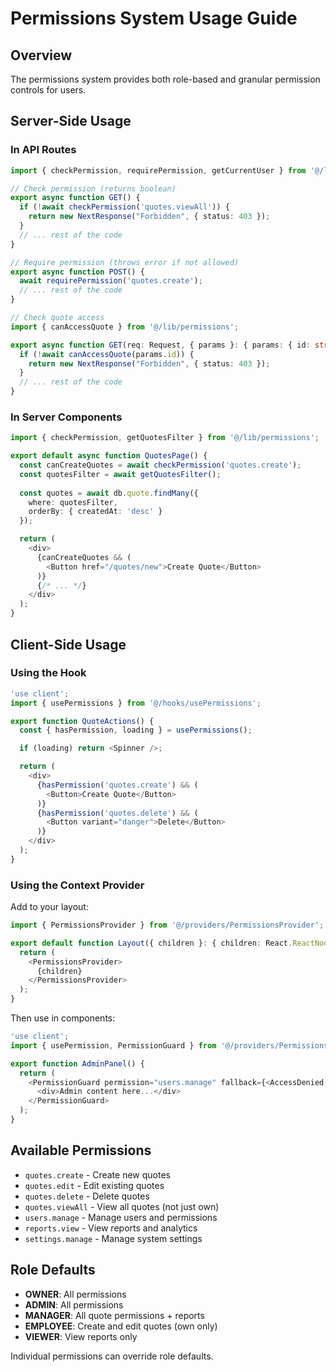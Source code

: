 # Permissions System Usage Guide

## Overview
The permissions system provides both role-based and granular permission controls for users.

## Server-Side Usage

### In API Routes
```typescript
import { checkPermission, requirePermission, getCurrentUser } from '@/lib/permissions';

// Check permission (returns boolean)
export async function GET() {
  if (!await checkPermission('quotes.viewAll')) {
    return new NextResponse("Forbidden", { status: 403 });
  }
  // ... rest of the code
}

// Require permission (throws error if not allowed)
export async function POST() {
  await requirePermission('quotes.create');
  // ... rest of the code
}

// Check quote access
import { canAccessQuote } from '@/lib/permissions';

export async function GET(req: Request, { params }: { params: { id: string } }) {
  if (!await canAccessQuote(params.id)) {
    return new NextResponse("Forbidden", { status: 403 });
  }
  // ... rest of the code
}
```

### In Server Components
```typescript
import { checkPermission, getQuotesFilter } from '@/lib/permissions';

export default async function QuotesPage() {
  const canCreateQuotes = await checkPermission('quotes.create');
  const quotesFilter = await getQuotesFilter();
  
  const quotes = await db.quote.findMany({
    where: quotesFilter,
    orderBy: { createdAt: 'desc' }
  });

  return (
    <div>
      {canCreateQuotes && (
        <Button href="/quotes/new">Create Quote</Button>
      )}
      {/* ... */}
    </div>
  );
}
```

## Client-Side Usage

### Using the Hook
```typescript
'use client';
import { usePermissions } from '@/hooks/usePermissions';

export function QuoteActions() {
  const { hasPermission, loading } = usePermissions();

  if (loading) return <Spinner />;

  return (
    <div>
      {hasPermission('quotes.create') && (
        <Button>Create Quote</Button>
      )}
      {hasPermission('quotes.delete') && (
        <Button variant="danger">Delete</Button>
      )}
    </div>
  );
}
```

### Using the Context Provider
Add to your layout:
```typescript
import { PermissionsProvider } from '@/providers/PermissionsProvider';

export default function Layout({ children }: { children: React.ReactNode }) {
  return (
    <PermissionsProvider>
      {children}
    </PermissionsProvider>
  );
}
```

Then use in components:
```typescript
'use client';
import { usePermission, PermissionGuard } from '@/providers/PermissionsProvider';

export function AdminPanel() {
  return (
    <PermissionGuard permission="users.manage" fallback={<AccessDenied />}>
      <div>Admin content here...</div>
    </PermissionGuard>
  );
}
```

## Available Permissions
- `quotes.create` - Create new quotes
- `quotes.edit` - Edit existing quotes
- `quotes.delete` - Delete quotes
- `quotes.viewAll` - View all quotes (not just own)
- `users.manage` - Manage users and permissions
- `reports.view` - View reports and analytics
- `settings.manage` - Manage system settings

## Role Defaults
- **OWNER**: All permissions
- **ADMIN**: All permissions
- **MANAGER**: All quote permissions + reports
- **EMPLOYEE**: Create and edit quotes (own only)
- **VIEWER**: View reports only

Individual permissions can override role defaults.